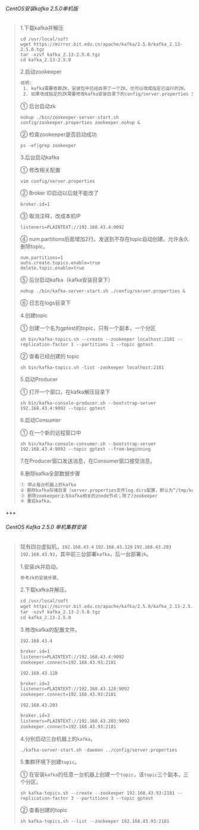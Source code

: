 ###### CentOS安装kafka 2.5.0单机版

 >1.下载kafka并解压
 >
 >```shell
 >cd /usr/local/soft
 >wget https://mirror.bit.edu.cn/apache/kafka/2.5.0/kafka_2.13-2.5.0.tgz
 >tar -xzvf kafka_2.13-2.5.0.tgz
 >cd kafka_2.13-2.5.0
 >```
 >
 >2.启动zookeeper
 >
 >```tex
 >说明: 
 >	1. kafka需要依赖ZK，安装包中已经自带了一个ZK，也可以改成指定已运行的ZK。
 >	2. 如果改成指定的ZK需要修改kafka安装目录下的config/server.properties 文件中的 zookeeper.connect。这里使用自带的ZK。
 >```
 >
 >① 后台启动zk
 >
 >```shell
 >nohup ./bin/zookeeper-server-start.sh config/zookeeper.properties zookeeper.nohup &
 >```
 >
 >② 检查zookeeper是否启动成功
 >
 >```shell
 >ps -ef|grep zookeeper
 >```
 >
 >3.后台启动kafka
 >
 >① 修改相关配置
 >
 >```shell
 >vim config/server.properties
 >```
 >
 >② Broker ID启动以后就不能改了
 >
 >```shell
 >broker.id=1
 >```
 >
 >③  取消注释，改成本机IP
 >
 >```shell
 >listeners=PLAINTEXT://192.168.43.4:9092
 >```
 >
 >④ num.partitions后面增加2行。发送到不存在topic自动创建。允许永久删除topic。
 >
 >```shell
 >num.partitions=1
 >auto.create.topics.enable=true
 >delete.topic.enable=true
 >```
 >
 >⑤ 后台启动kafka（kafka安装目录下）
 >
 >```shell
 >nohup ./bin/kafka-server-start.sh ./config/server.properties & 
 >```
 >
 >⑥ 日志在logs目录下
 >
 >4.创建topic
 >
 >① 创建一个名为gptest的topic，只有一个副本，一个分区
 >
 >```shell
 >sh bin/kafka-topics.sh --create --zookeeper localhost:2181 --replication-factor 1 --partitions 1 --topic gptest
 >```
 >
 >② 查看已经创建的 topic
 >
 >```shell
 >sh bin/kafka-topics.sh -list -zookeeper localhost:2181
 >```
 >
 >5.启动Producer
 >
 >① 打开一个窗口，在kafka解压目录下
 >
 >```shell
 >sh bin/kafka-console-producer.sh --bootstrap-server 192.168.43.4:9092 --topic gptest
 >```
 >
 >6.启动Consumer
 >
 >① 在一个新的远程窗口中
 >
 >```shell
 >sh bin/kafka-console-consumer.sh --bootstrap-server 192.168.43.4:9092 --topic gptest --from-beginning
 >```
 >
 >7.在Producer窗口发送消息，在Consumer窗口接受消息。
 >
 >8.删除kafka全部数据步骤
 >
 >```tex
 >① 停止每台机器上的kafka
 >② 删除kafka存储目录（server.properties文件log.dirs配置，默认为“/tmp/kafka-logs”）全部topic的数据目录；
 >③ 删除zookeeper上与kafka相关的znode节点；除了/zookeeper
 >④ 重启kafka。
 >```



+++

###### CentOS Kafka 2.5.0 单机集群安装

>现有四台虚拟机，`192.168.43.4` `192.168.43.128` `192.168.43.203`  `192.168.43.93`，其中前三台部署`kafka`，后一台部署`zk`。
>
>1.安装zk并启动。
>
>```tex
>参考zk的安装步骤。
>```
>
>2.下载kafka并解压。
>
>```tex
>cd /usr/local/soft
>wget https://mirror.bit.edu.cn/apache/kafka/2.5.0/kafka_2.13-2.5.0.tgz
>tar -xzvf kafka_2.13-2.5.0.tgz
>cd kafka_2.13-2.5.0
>```
>
>3.修改kafka的配置文件。
>
>`192.168.43.4`
>
>```tex
>broker.id=1
>listeners=PLAINTEXT://192.168.43.4:9092
>zookeeper.connect=192.168.43.93:2181
>```
>
>`192.168.43.128`
>
>```tex
>broker.id=2
>listeners=PLAINTEXT://192.168.43.128:9092
>zookeeper.connect=192.168.43.93:2181
>```
>
>`192.168.43.203`
>
>```tex
>broker.id=3
>listeners=PLAINTEXT://192.168.43.203:9092
>zookeeper.connect=192.168.43.93:2181
>```
>
>4.分别启动三台机器上的`kafka`。
>
>```shell
>./kafka-server-start.sh -daemon ../config/server.properties
>```
>
>5.集群环境下创建`topic`。
>
>① 在安装`kafka`的任意一台机器上创建一个`topic`，该`topic`三个副本，三个分区。
>
>```shell
>sh kafka-topics.sh --create --zookeeper 192.168.43.93:2181 --replication-factor 3 --partitions 3 --topic gptest
>```
>
>② 查看创建的topic
>
>```shell
>sh kafka-topics.sh --list --zookeeper 192.168.43.93:2181
>```
>
>